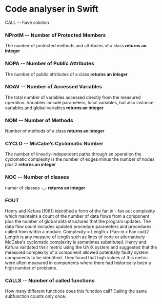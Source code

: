 #  Code analyser in Swift


CALL -- have solution

### NProtM -- Number of Protected Members
The number of protected methods and attributes of a class
**returns an integer**

### NOPA -- Number of Public Attributes
The number of public attributes of a class
**returns an integer**

### NOAV -- Number of Accessed Variables
The total number of variables accessed directly from the measured operation. Variables include parameters, local variables, but also instance variables and global variables 
**returns an integer**

### NOM -- Number of Methods
Number of methods of a class
**returns an integer**

### CYCLO -- McCabe’s Cyclomatic Number
The number of linearly-independent paths through an operation
 the cyclomatic complexity is the number of edges minus the number of nodes plus 2
**returns an integer**


### NOC -- Number of classes
numer of classes -_-
**returns an integer**

### FOUT
Henry and Kafura (1981) identified a form of the fan in - fan out complexity which maintains a count of the number of data flows from a component plus the number of global data structures that the program updates. The data flow count includes updated procedure parameters and procedures called from within a module.
Complexity = Length x (Fan-in x Fan-out)2
Length is any measure of length such as lines of code or alternatively McCabe's cyclomatic complexity is
sometimes substituted.
Henry and Kafura validated their metric using the UNIX system and suggested that the measured complexity of a component allowed potentially faulty system components to be identified. They found that high values of this metric were often measured in components where there had historically been a high number of problems.


### CALLS -- Number of called functions
How many different functions does this function call? Calling the same subfunction counts only once.
